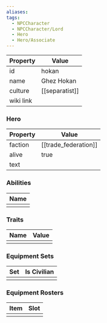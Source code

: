 ```yaml
---
aliases: 
tags:
  - NPCCharacter
  - NPCCharacter/Lord
  - Hero
  - Hero/Associate
---
```


| Property  | Value          |
| :-------- | -------------- |
| id        | hokan          |
| name      | Ghez Hokan     |
| culture   | [[separatist]] |
| wiki link |                |
### Hero
| Property | Value                |
| -------- | -------------------- |
| faction  | [[trade_federation]] |
| alive    | true                 |
| text     |                      |

### Abilities
| Name |
| :--: |
|      |

### Traits
| Name | Value |
| ---- | ----- |
|      |       |

### Equipment Sets
| Set | Is Civilian |
| --- | ----------- |
|     |             |

### Equipment Rosters
| Item | Slot |
| ---- | ---- |
|      |      |
